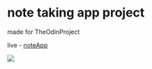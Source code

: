# note taking app project

made for TheOdinProject

live - [noteApp](https://dovimaj.github.io/noteApp/)

![](gif.gif)
